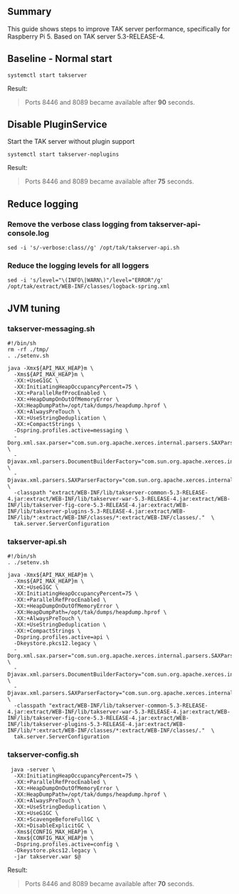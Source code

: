 ## Summary

This guide shows steps to improve TAK server performance, specifically for Raspberry Pi 5. Based on TAK server 5.3-RELEASE-4.

## Baseline - Normal start

    systemctl start takserver

Result:
> Ports 8446 and 8089 became available 
> after  **90** seconds.

## Disable PluginService

Start the TAK server without plugin support

    systemctl start takserver-noplugins
Result:
> Ports 8446 and 8089 became available
> after  **75** seconds.


## Reduce logging

### Remove the verbose class logging from takserver-api-console.log

    sed -i 's/-verbose:class//g' /opt/tak/takserver-api.sh


### Reduce the logging levels for all loggers

    sed -i 's/level="\(INFO\|WARN\)"/level="ERROR"/g' /opt/tak/extract/WEB-INF/classes/logback-spring.xml


## JVM tuning

### takserver-messaging.sh

    #!/bin/sh
    rm -rf ./tmp/
    . ./setenv.sh
    
    java -Xmx${API_MAX_HEAP}m \
      -Xms${API_MAX_HEAP}m \
      -XX:+UseG1GC \
      -XX:InitiatingHeapOccupancyPercent=75 \
      -XX:+ParallelRefProcEnabled \
      -XX:+HeapDumpOnOutOfMemoryError \
      -XX:HeapDumpPath=/opt/tak/dumps/heapdump.hprof \
      -XX:+AlwaysPreTouch \
      -XX:+UseStringDeduplication \
      -XX:+CompactStrings \
      -Dspring.profiles.active=messaging \
      -Dorg.xml.sax.parser="com.sun.org.apache.xerces.internal.parsers.SAXParser" \
      -Djavax.xml.parsers.DocumentBuilderFactory="com.sun.org.apache.xerces.internal.jaxp.DocumentBuilderFactoryImpl" \
      -Djavax.xml.parsers.SAXParserFactory="com.sun.org.apache.xerces.internal.jaxp.SAXParserFactoryImpl" \
      -classpath "extract/WEB-INF/lib/takserver-common-5.3-RELEASE-4.jar:extract/WEB-INF/lib/takserver-war-5.3-RELEASE-4.jar:extract/WEB-INF/lib/takserver-fig-core-5.3-RELEASE-4.jar:extract/WEB-INF/lib/takserver-plugins-5.3-RELEASE-4.jar:extract/WEB-INF/lib/*:extract/WEB-INF/classes/*:extract/WEB-INF/classes/."  \
      tak.server.ServerConfiguration

### takserver-api.sh 

    #!/bin/sh
    . ./setenv.sh
    
    java -Xmx${API_MAX_HEAP}m \
      -Xms${API_MAX_HEAP}m \
      -XX:+UseG1GC \
      -XX:InitiatingHeapOccupancyPercent=75 \
      -XX:+ParallelRefProcEnabled \
      -XX:+HeapDumpOnOutOfMemoryError \
      -XX:HeapDumpPath=/opt/tak/dumps/heapdump.hprof \
      -XX:+AlwaysPreTouch \
      -XX:+UseStringDeduplication \
      -XX:+CompactStrings \
      -Dspring.profiles.active=api \
      -Dkeystore.pkcs12.legacy \
      -Dorg.xml.sax.parser="com.sun.org.apache.xerces.internal.parsers.SAXParser" \
      -Djavax.xml.parsers.DocumentBuilderFactory="com.sun.org.apache.xerces.internal.jaxp.DocumentBuilderFactoryImpl" \
      -Djavax.xml.parsers.SAXParserFactory="com.sun.org.apache.xerces.internal.jaxp.SAXParserFactoryImpl" \
      -classpath "extract/WEB-INF/lib/takserver-common-5.3-RELEASE-4.jar:extract/WEB-INF/lib/takserver-war-5.3-RELEASE-4.jar:extract/WEB-INF/lib/takserver-fig-core-5.3-RELEASE-4.jar:extract/WEB-INF/lib/takserver-plugins-5.3-RELEASE-4.jar:extract/WEB-INF/lib/*:extract/WEB-INF/classes/*:extract/WEB-INF/classes/."  \
      tak.server.ServerConfiguration
    
  
### takserver-config.sh
 

     java -server \
      -XX:InitiatingHeapOccupancyPercent=75 \
      -XX:+ParallelRefProcEnabled \
      -XX:+HeapDumpOnOutOfMemoryError \
      -XX:HeapDumpPath=/opt/tak/dumps/heapdump.hprof \
      -XX:+AlwaysPreTouch \
      -XX:+UseStringDeduplication \
      -XX:+UseG1GC \
      -XX:+ScavengeBeforeFullGC \
      -XX:+DisableExplicitGC \
      -Xms${CONFIG_MAX_HEAP}m \
      -Xmx${CONFIG_MAX_HEAP}m \
      -Dspring.profiles.active=config \
      -Dkeystore.pkcs12.legacy \
      -jar takserver.war $@

Result:
> Ports 8446 and 8089 became available 
> after **70** seconds.



